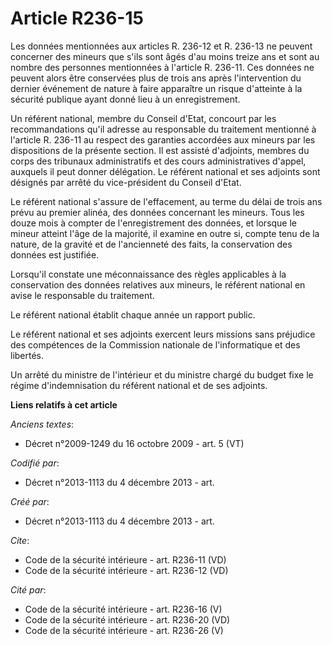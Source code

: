 # Article R236-15

Les données mentionnées aux articles R. 236-12 et R. 236-13 ne peuvent concerner des mineurs que s'ils sont âgés d'au moins
treize ans et sont au nombre des personnes mentionnées à l'article R. 236-11. Ces données ne peuvent alors être conservées
plus de trois ans après l'intervention du dernier événement de nature à faire apparaître un risque d'atteinte à la sécurité
publique ayant donné lieu à un enregistrement. 

Un référent national, membre du Conseil d'Etat, concourt par les recommandations qu'il adresse au responsable du traitement
mentionné à l'article R. 236-11 au respect des garanties accordées aux mineurs par les dispositions de la présente section.
Il est assisté d'adjoints, membres du corps des tribunaux administratifs et des cours administratives d'appel, auxquels il
peut donner délégation. Le référent national et ses adjoints sont désignés par arrêté du vice-président du Conseil d'Etat. 

Le référent national s'assure de l'effacement, au terme du délai de trois ans prévu au premier alinéa, des données concernant
les mineurs. Tous les douze mois à compter de l'enregistrement des données, et lorsque le mineur atteint l'âge de la
majorité, il examine en outre si, compte tenu de la nature, de la gravité et de l'ancienneté des faits, la conservation des
données est justifiée. 

Lorsqu'il constate une méconnaissance des règles applicables à la conservation des données relatives aux mineurs, le référent
national en avise le responsable du traitement. 

Le référent national établit chaque année un rapport public. 

Le référent national et ses adjoints exercent leurs missions sans préjudice des compétences de la Commission nationale de
l'informatique et des libertés. 

Un arrêté du ministre de l'intérieur et du ministre chargé du budget fixe le régime d'indemnisation du référent national et
de ses adjoints.

**Liens relatifs à cet article**

_Anciens textes_:

  - Décret n°2009-1249 du 16 octobre 2009 - art. 5 (VT)

_Codifié par_:

  - Décret n°2013-1113 du 4 décembre 2013 - art.

_Créé par_:

  - Décret n°2013-1113 du 4 décembre 2013 - art.

_Cite_:

  - Code de la sécurité intérieure - art. R236-11 (VD)
  - Code de la sécurité intérieure - art. R236-12 (VD)

_Cité par_:

  - Code de la sécurité intérieure - art. R236-16 (V)
  - Code de la sécurité intérieure - art. R236-20 (VD)
  - Code de la sécurité intérieure - art. R236-26 (V)
